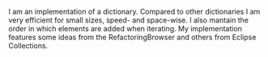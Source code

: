 I am an implementation of a dictionary. Compared to other dictionaries I am very efficient for small sizes, speed- and space-wise. I also mantain the order in which elements are added when iterating. My implementation features some ideas from the RefactoringBrowser and others from Eclipse Collections.